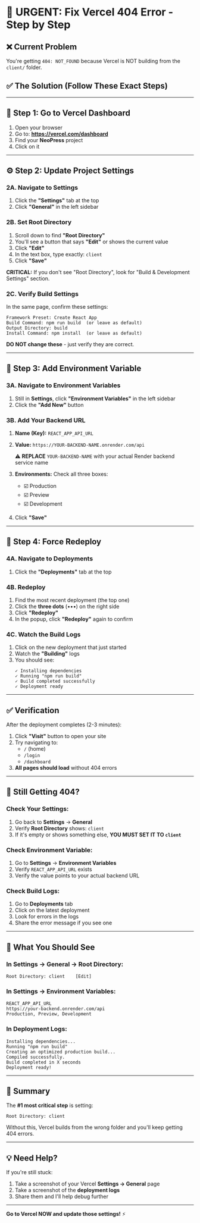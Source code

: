 # 🚨 URGENT: Fix Vercel 404 Error - Step by Step

## ❌ Current Problem
You're getting `404: NOT_FOUND` because Vercel is NOT building from the `client/` folder.

## ✅ The Solution (Follow These Exact Steps)

---

## 📍 Step 1: Go to Vercel Dashboard

1. Open your browser
2. Go to: **https://vercel.com/dashboard**
3. Find your **NeoPress** project
4. Click on it

---

## ⚙️ Step 2: Update Project Settings

### 2A. Navigate to Settings
1. Click the **"Settings"** tab at the top
2. Click **"General"** in the left sidebar

### 2B. Set Root Directory
1. Scroll down to find **"Root Directory"**
2. You'll see a button that says **"Edit"** or shows the current value
3. Click **"Edit"**
4. In the text box, type exactly: `client`
5. Click **"Save"**

**CRITICAL:** If you don't see "Root Directory", look for "Build & Development Settings" section.

### 2C. Verify Build Settings
In the same page, confirm these settings:

```
Framework Preset: Create React App
Build Command: npm run build  (or leave as default)
Output Directory: build
Install Command: npm install  (or leave as default)
```

**DO NOT change these** - just verify they are correct.

---

## 🔑 Step 3: Add Environment Variable

### 3A. Navigate to Environment Variables
1. Still in **Settings**, click **"Environment Variables"** in the left sidebar
2. Click the **"Add New"** button

### 3B. Add Your Backend URL
1. **Name (Key):** `REACT_APP_API_URL`
2. **Value:** `https://YOUR-BACKEND-NAME.onrender.com/api`
   
   ⚠️ **REPLACE** `YOUR-BACKEND-NAME` with your actual Render backend service name
   
3. **Environments:** Check all three boxes:
   - ☑️ Production
   - ☑️ Preview  
   - ☑️ Development

4. Click **"Save"**

---

## 🔄 Step 4: Force Redeploy

### 4A. Navigate to Deployments
1. Click the **"Deployments"** tab at the top

### 4B. Redeploy
1. Find the most recent deployment (the top one)
2. Click the **three dots** (•••) on the right side
3. Click **"Redeploy"**
4. In the popup, click **"Redeploy"** again to confirm

### 4C. Watch the Build Logs
1. Click on the new deployment that just started
2. Watch the **"Building"** logs
3. You should see:
   ```
   ✓ Installing dependencies
   ✓ Running "npm run build"
   ✓ Build completed successfully
   ✓ Deployment ready
   ```

---

## ✅ Verification

After the deployment completes (2-3 minutes):

1. Click **"Visit"** button to open your site
2. Try navigating to:
   - `/` (home)
   - `/login`
   - `/dashboard`
3. **All pages should load** without 404 errors

---

## 🐛 Still Getting 404?

### Check Your Settings:
1. Go back to **Settings** → **General**
2. Verify **Root Directory** shows: `client`
3. If it's empty or shows something else, **YOU MUST SET IT TO `client`**

### Check Environment Variable:
1. Go to **Settings** → **Environment Variables**
2. Verify `REACT_APP_API_URL` exists
3. Verify the value points to your actual backend URL

### Check Build Logs:
1. Go to **Deployments** tab
2. Click on the latest deployment
3. Look for errors in the logs
4. Share the error message if you see one

---

## 📸 What You Should See

### In Settings → General → Root Directory:
```
Root Directory: client    [Edit]
```

### In Settings → Environment Variables:
```
REACT_APP_API_URL
https://your-backend.onrender.com/api
Production, Preview, Development
```

### In Deployment Logs:
```
Installing dependencies...
Running "npm run build"
Creating an optimized production build...
Compiled successfully.
Build completed in X seconds
Deployment ready!
```

---

## 🎯 Summary

The **#1 most critical step** is setting:
```
Root Directory: client
```

Without this, Vercel builds from the wrong folder and you'll keep getting 404 errors.

---

## 💡 Need Help?

If you're still stuck:
1. Take a screenshot of your Vercel **Settings → General** page
2. Take a screenshot of the **deployment logs**
3. Share them and I'll help debug further

---

**Go to Vercel NOW and update those settings!** ⚡
